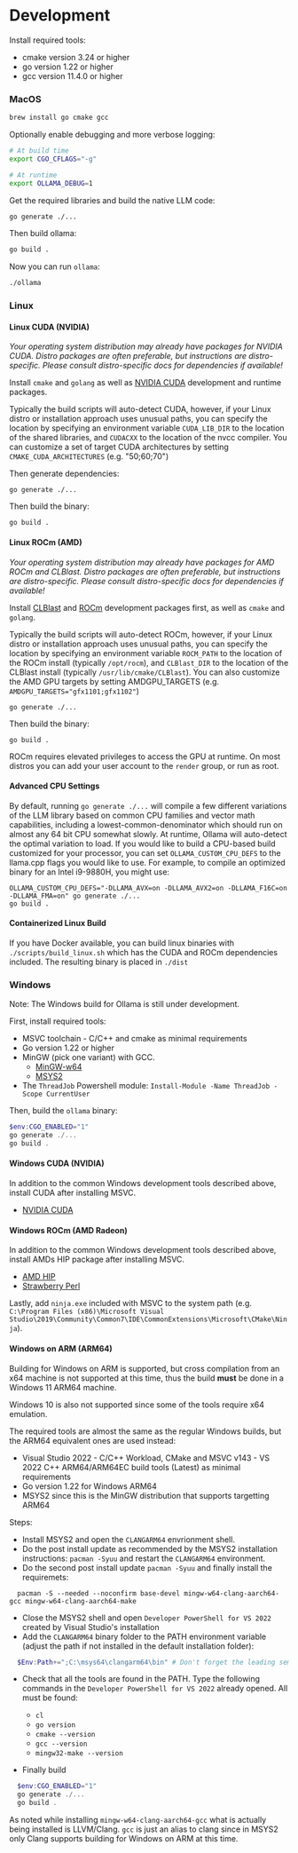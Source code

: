 # Development

Install required tools:

- cmake version 3.24 or higher
- go version 1.22 or higher
- gcc version 11.4.0 or higher

### MacOS

```bash
brew install go cmake gcc
```

Optionally enable debugging and more verbose logging:

```bash
# At build time
export CGO_CFLAGS="-g"

# At runtime
export OLLAMA_DEBUG=1
```

Get the required libraries and build the native LLM code:

```bash
go generate ./...
```

Then build ollama:

```bash
go build .
```

Now you can run `ollama`:

```bash
./ollama
```

### Linux

#### Linux CUDA (NVIDIA)

_Your operating system distribution may already have packages for NVIDIA CUDA. Distro packages are often preferable, but instructions are distro-specific. Please consult distro-specific docs for dependencies if available!_

Install `cmake` and `golang` as well as [NVIDIA CUDA](https://developer.nvidia.com/cuda-downloads)
development and runtime packages.

Typically the build scripts will auto-detect CUDA, however, if your Linux distro
or installation approach uses unusual paths, you can specify the location by
specifying an environment variable `CUDA_LIB_DIR` to the location of the shared
libraries, and `CUDACXX` to the location of the nvcc compiler. You can customize
a set of target CUDA architectures by setting `CMAKE_CUDA_ARCHITECTURES` (e.g. "50;60;70")

Then generate dependencies:

```
go generate ./...
```

Then build the binary:

```
go build .
```

#### Linux ROCm (AMD)

_Your operating system distribution may already have packages for AMD ROCm and CLBlast. Distro packages are often preferable, but instructions are distro-specific. Please consult distro-specific docs for dependencies if available!_

Install [CLBlast](https://github.com/CNugteren/CLBlast/blob/master/doc/installation.md) and [ROCm](https://rocm.docs.amd.com/en/latest/) development packages first, as well as `cmake` and `golang`.

Typically the build scripts will auto-detect ROCm, however, if your Linux distro
or installation approach uses unusual paths, you can specify the location by
specifying an environment variable `ROCM_PATH` to the location of the ROCm
install (typically `/opt/rocm`), and `CLBlast_DIR` to the location of the
CLBlast install (typically `/usr/lib/cmake/CLBlast`). You can also customize
the AMD GPU targets by setting AMDGPU_TARGETS (e.g. `AMDGPU_TARGETS="gfx1101;gfx1102"`)

```
go generate ./...
```

Then build the binary:

```
go build .
```

ROCm requires elevated privileges to access the GPU at runtime. On most distros you can add your user account to the `render` group, or run as root.

#### Advanced CPU Settings

By default, running `go generate ./...` will compile a few different variations
of the LLM library based on common CPU families and vector math capabilities,
including a lowest-common-denominator which should run on almost any 64 bit CPU
somewhat slowly. At runtime, Ollama will auto-detect the optimal variation to
load. If you would like to build a CPU-based build customized for your
processor, you can set `OLLAMA_CUSTOM_CPU_DEFS` to the llama.cpp flags you would
like to use. For example, to compile an optimized binary for an Intel i9-9880H,
you might use:

```
OLLAMA_CUSTOM_CPU_DEFS="-DLLAMA_AVX=on -DLLAMA_AVX2=on -DLLAMA_F16C=on -DLLAMA_FMA=on" go generate ./...
go build .
```

#### Containerized Linux Build

If you have Docker available, you can build linux binaries with `./scripts/build_linux.sh` which has the CUDA and ROCm dependencies included. The resulting binary is placed in `./dist`

### Windows

Note: The Windows build for Ollama is still under development.

First, install required tools:

- MSVC toolchain - C/C++ and cmake as minimal requirements
- Go version 1.22 or higher
- MinGW (pick one variant) with GCC.
  - [MinGW-w64](https://www.mingw-w64.org/)
  - [MSYS2](https://www.msys2.org/)
- The `ThreadJob` Powershell module: `Install-Module -Name ThreadJob -Scope CurrentUser`

Then, build the `ollama` binary:

```powershell
$env:CGO_ENABLED="1"
go generate ./...
go build .
```

#### Windows CUDA (NVIDIA)

In addition to the common Windows development tools described above, install CUDA after installing MSVC.

- [NVIDIA CUDA](https://docs.nvidia.com/cuda/cuda-installation-guide-microsoft-windows/index.html)


#### Windows ROCm (AMD Radeon)

In addition to the common Windows development tools described above, install AMDs HIP package after installing MSVC.

- [AMD HIP](https://www.amd.com/en/developer/resources/rocm-hub/hip-sdk.html)
- [Strawberry Perl](https://strawberryperl.com/)

Lastly, add `ninja.exe` included with MSVC to the system path (e.g. `C:\Program Files (x86)\Microsoft Visual Studio\2019\Community\Common7\IDE\CommonExtensions\Microsoft\CMake\Ninja`).

#### Windows on ARM (ARM64)

Building for Windows on ARM is supported, but cross compilation from an x64 machine is not supported at this time, thus the build **must** be done in a Windows 11 ARM64 machine.

Windows 10 is also not supported since some of the tools require x64 emulation.

The required tools are almost the same as the regular Windows builds, but the ARM64 equivalent ones are used instead:

- Visual Studio 2022 - C/C++ Workload, CMake and MSVC v143 - VS 2022 C++ ARM64/ARM64EC build tools (Latest) as minimal requirements
- Go version 1.22 for Windows ARM64
- MSYS2 since this is the MinGW distribution that supports targetting ARM64

Steps:
- Install MSYS2 and open the `CLANGARM64` envrionment shell.
- Do the post install update as recommended by the MSYS2 installation instructions: `pacman -Syuu` and restart the `CLANGARM64` environment.
- Do the second post install update `pacman -Syuu` and finally install the requiremets: 
```shell
  pacman -S --needed --noconfirm base-devel mingw-w64-clang-aarch64-gcc mingw-w64-clang-aarch64-make
```  
- Close the MSYS2 shell and open `Developer PowerShell for VS 2022` created by Visual Studio's installation
- Add the `CLANGARM64` binary folder to the PATH environment variable (adjust the path if not installed in the default installation folder):
```powershell
  $Env:Path+=";C:\msys64\clangarm64\bin" # Don't forget the leading semi-colon
```  
- Check that all the tools are found in the PATH. Type the following commands in the `Developer PowerShell for VS 2022` already opened. All must be found:
  - `cl`
  - `go version`
  - `cmake --version`
  - `gcc --version`
  - `mingw32-make --version`

- Finally build 
```powershell
  $env:CGO_ENABLED="1"
  go generate ./...
  go build .
```

As noted while installing `mingw-w64-clang-aarch64-gcc` what is actually being installed is LLVM/Clang. `gcc` is just an alias to clang since in MSYS2 only Clang supports building for Windows on ARM at this time.